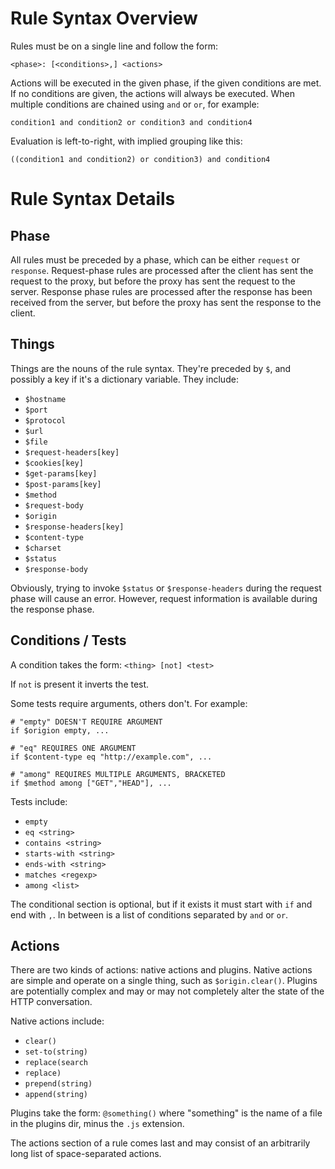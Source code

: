 Rule Syntax Overview
====================

Rules must be on a single line and follow the form:

    <phase>: [<conditions>,] <actions>

Actions will be executed in the given phase, if the given conditions are met. If no conditions are given, the actions will always be executed. When multiple conditions are chained using `and` or `or`, for example:

    condition1 and condition2 or condition3 and condition4

Evaluation is left-to-right, with implied grouping like this:

    ((condition1 and condition2) or condition3) and condition4

Rule Syntax Details
===================

Phase
-----

All rules must be preceded by a phase, which can be either `request` or `response`. Request-phase rules are processed after the client has sent the request to the proxy, but before the proxy has sent the request to the server. Response phase rules are processed after the response has been received from the server, but before the proxy has sent the response to the client.

Things
------

Things are the nouns of the rule syntax. They're preceded by `$`, and possibly a key if it's a dictionary variable. They include:

* `$hostname`
* `$port`
* `$protocol`
* `$url`
* `$file`
* `$request-headers[key]`
* `$cookies[key]`
* `$get-params[key]`
* `$post-params[key]`
* `$method`
* `$request-body`
* `$origin`
* `$response-headers[key]`
* `$content-type`
* `$charset`
* `$status`
* `$response-body`

Obviously, trying to invoke `$status` or `$response-headers` during the request phase will cause an error. However, request information is available during the response phase.

Conditions / Tests
----------

A condition takes the form: `<thing> [not] <test>`

If `not` is present it inverts the test.

Some tests require arguments, others don't. For example:

    # "empty" DOESN'T REQUIRE ARGUMENT
    if $origion empty, ...

    # "eq" REQUIRES ONE ARGUMENT
    if $content-type eq "http://example.com", ...

    # "among" REQUIRES MULTIPLE ARGUMENTS, BRACKETED
    if $method among ["GET","HEAD"], ...

Tests include:

* `empty`
* `eq <string>`
* `contains <string>`
* `starts-with <string>`
* `ends-with <string>`
* `matches <regexp>`
* `among <list>`

The conditional section is optional, but if it exists it must start with `if` and end with `,`. In between is a list of conditions separated by `and` or `or`.

Actions
-------

There are two kinds of actions: native actions and plugins. Native actions are simple and operate on a single thing, such as `$origin.clear()`. Plugins are potentially complex and may or may not completely alter the state of the HTTP conversation.

Native actions include:

* `clear()`
* `set-to(string)`
* `replace(search`
* `replace)`
* `prepend(string)`
* `append(string)`

Plugins take the form: `@something()` where "something" is the name of a file in the plugins dir, minus the `.js` extension.

The actions section of a rule comes last and may consist of an arbitrarily long list of space-separated actions.
